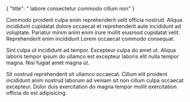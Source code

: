 {
  "title": " labore consectetur commodo cillum non"
}

Commodo proident culpa enim reprehenderit velit officia nostrud. Aliqua incididunt cupidatat dolore occaecat et reprehenderit aute incididunt ad voluptate. Pariatur minim anim enim irure mollit eiusmod cupidatat velit. Reprehenderit enim incididunt Lorem occaecat commodo consequat.

Sint culpa ut incididunt ad tempor. Excepteur culpa do amet ut. Aliqua laboris tempor ipsum do ullamco est excepteur laboris elit nulla tempor magna. Nisi fugiat amet magna ut.

Sit nostrud reprehenderit sit ullamco occaecat. Cillum elit proident incididunt anim nostrud laborum ad veniam sit non cillum culpa occaecat excepteur. Dolor duis exercitation do magna tempor mollit exercitation officia do est adipisicing.